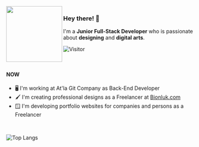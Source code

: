 <img align="left" width=150px height=150px src="https://cdnb.artstation.com/p/assets/images/images/043/301/895/large/yunus-emre-1080keskin.jpg">

### Hey there! 👋

I'm a **Junior Full-Stack Developer** who is passionate about **designing** and **digital arts**.

![Visitor](https://visitor-badge.laobi.icu/badge?page_id=YuunsGit)

<br>

#### NOW

- 🖥️ I'm working at At'la Git Company as Back-End Developer
- 🖌️ I'm creating professional designs as a Freelancer at <a href="https://bionluk.com/yuuthedev">Bionluk.com</a>
- 🪟 I'm developing portfolio websites for companies and persons as a Freelancer

<br>

![Top Langs](https://github-readme-stats.vercel.app/api/top-langs/?username=YuunsGit&layout=compact)
